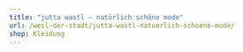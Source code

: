 ```yaml
---
title: "jutta wastl – natürlich schöne mode"
url: /weil-der-stadt/jutta-wastl-natuerlich-schoene-mode/
shop: Kleidung
---
```

